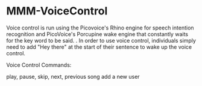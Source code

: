 # MMM-VoiceControl

Voice control is run using the Picovoice's Rhino engine for speech intention recognition and PicoVoice's Porcupine wake engine that constantly waits for the key word to be said. . In order to use voice control, individuals simply need to add "Hey there" at the start of their sentence to wake up the voice control.

Voice Control Commands:

play, pause, skip, next, previous song
add a new user


